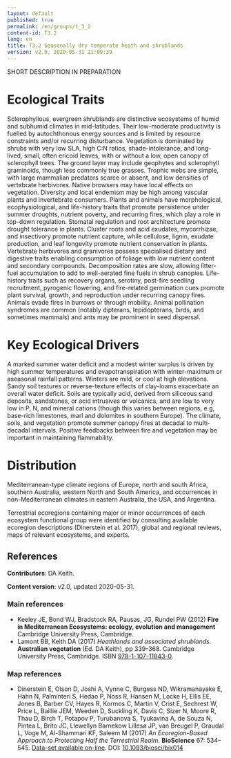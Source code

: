 ```yaml
---
layout: default
published: true
permalink: /en/groups/t_3_2
content-id: T3.2
lang: en
title: T3.2 Seasonally dry temperate heath and shrublands
version: v2.0, 2020-05-31 21:09:39
---
```


SHORT DESCRIPTION IN PREPARATION

# Ecological Traits
 
Sclerophyllous, evergreen shrublands are distinctive ecosystems of humid and subhumid climates in mid-latitudes. Their low-moderate productivity is fuelled by autochthonous energy sources and is limited by resource constraints and/or recurring disturbance. Vegetation is dominated by shrubs with very low SLA, high C:N ratios, shade-intolerance, and long-lived, small, often ericoid leaves, with or without a low, open canopy of sclerophyll trees. The ground layer may include geophytes and sclerophyll graminoids, though less commonly true grasses. Trophic webs are simple, with large mammalian predators scarce or absent, and low densities of vertebrate herbivores. Native browsers may have local effects on vegetation. Diversity and local endemism may be high among vascular plants and invertebrate consumers. Plants and animals have morphological, ecophysiological, and life-history traits that promote persistence under summer droughts, nutrient poverty, and recurring fires, which play a role in top-down regulation. Stomatal regulation and root architecture promote drought tolerance in plants. Cluster roots and acid exudates, mycorrhizae, and insectivory promote nutrient capture, while cellulose, lignin, exudate production, and leaf longevity promote nutrient conservation in plants. Vertebrate herbivores and granivores possess specialised dietary and digestive traits enabling consumption of foliage with low nutrient content and secondary compounds. Decomposition rates are slow, allowing litter-fuel accumulation to add to well-aerated fine fuels in shrub canopies. Life-history traits such as recovery organs, serotiny, post-fire seedling recruitment, pyrogenic flowering, and fire-related germination cues promote plant survival, growth, and reproduction under recurring canopy fires. Animals evade fires in burrows or through mobility. Animal pollination syndromes are common (notably dipterans, lepidopterans, birds, and sometimes mammals) and ants may be prominent in seed dispersal.
 
# Key Ecological Drivers
 
A marked summer water deficit and a modest winter surplus is driven by high summer temperatures and evapotranspiration with winter-maximum or aseasonal rainfall patterns. Winters are mild, or cool at high elevations. Sandy soil textures or reverse-texture effects of clay-loams exacerbate an overall water deficit. Soils are typically acid, derived from siliceous sand deposits, sandstones, or acid intrusives or volcanics, and are low to very low in P, N, and mineral cations (though this varies between regions, e.g, base-rich limestones, marl and dolomites in southern Europe). The climate, soils, and vegetation promote summer canopy fires at decadal to multi-decadal intervals. Positive feedbacks between fire and vegetation may be important in maintaining flammability.
 
# Distribution
 
Mediterranean-type climate regions of Europe, north and south Africa, southern Australia, western North and South America, and occurrences in non-Mediterranean climates in eastern Australia, the USA, and Argentina.

Terrestrial ecoregions containing major or minor occurrences of each ecosystem functional group were identified by consulting available ecoregion descriptions (Dinerstein et al. 2017), global and regional reviews, maps of relevant ecosystems, and experts.

## References

**Contributors**: DA Keith.

**Content version**: v2.0, updated 2020-05-31.

### Main references
* Keeley JE, Bond WJ, Bradstock RA, Pausas, JG, Rundel PW  (2012) **Fire in Mediterranean Ecosystems: ecology, evolution and management** Cambridge University Press, Cambridge.
* Lamont BB, Keith DA  (2017) *Heathlands and associated shrublands*. **Australian vegetation** (Ed. DA Keith), pp 339-368. Cambridge University Press, Cambridge. ISBN [978-1-107-11843-0](http://www.cambridge.org/9781107118430).

### Map references
* Dinerstein E, Olson D, Joshi A, Vynne C, Burgess ND, Wikramanayake E, Hahn N, Palminteri S, Hedao P, Noss R, Hansen M, Locke H, Ellis EE, Jones B, Barber CV, Hayes R, Kormos C, Martin V, Crist E, Sechrest W, Price L, Baillie JEM, Weeden D, Suckling K, Davis C, Sizer N, Moore R, Thau D, Birch T, Potapov P, Turubanova S, Tyukavina A, de Souza N, Pintea L, Brito JC, Llewellyn Barnekow Lillesø JP, van Breugel P, Graudal L, Voge M, Al-Shammari KF, Saleem M  (2017) *An Ecoregion-Based Approach to Protecting Half the Terrestrial Realm*. **BioScience** 67: 534–545. [Data-set available on-line](https://ecoregions2017.appspot.com/). DOI: [10.1093/biosci/bix014](http://doi.org/10.1093/biosci/bix014)


